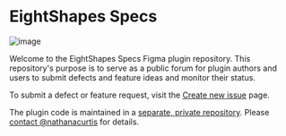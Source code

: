 # EightShapes Specs

![image](https://github.com/EightShapes/specs-plugin/assets/1165904/0c6f10bd-6782-486b-929e-2159043337c3)

Welcome to the EightShapes Specs Figma plugin repository. This repository's purpose is to serve as a public forum for plugin authors and users to submit defects and feature ideas and monitor their status.

To submit a defect or feature request, visit the [Create new issue](https://github.com/EightShapes/specs-plugin-feedback/issues/new/choose) page.

The plugin code is maintained in a [separate, private repository](https://github.com/EightShapes/esds-specs). Please [contact @nathanacurtis](https://github.com/nathanacurtis) for details.
